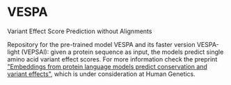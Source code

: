 # VESPA
Variant Effect Score Prediction without Alignments

Repository for the pre-trained model VESPA and its faster version VESPA-light (VEPSAl): given a protein sequence as input, the models predict single amino acid variant effect scores.
For more information check the preprint ["Embeddings from protein language models predict conservation and variant effects"](10.21203/rs.3.rs-584804/v1), which is under consideration at Human Genetics.
